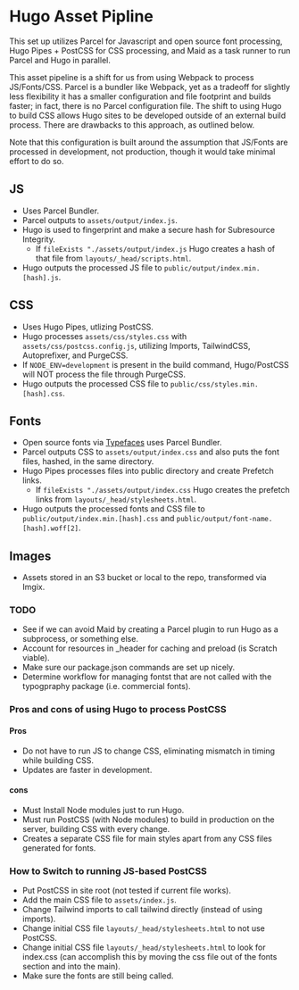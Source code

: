 # Hugo Asset Pipline

This set up utilizes Parcel for Javascript and open source font processing, Hugo Pipes + PostCSS for CSS processing, and Maid as a task runner to run Parcel and Hugo in parallel.

This asset pipeline is a shift for us from using Webpack to process JS/Fonts/CSS. Parcel is a bundler like Webpack, yet as a tradeoff for slightly less flexibility it has a smaller configuration and file footprint and builds faster; in fact, there is no Parcel configuration file. The shift to using Hugo to build CSS allows Hugo sites to be developed outside of an external build process. There are drawbacks to this approach, as outlined below.

Note that this configuration is built around the assumption that JS/Fonts are processed in development, not production, though it would take minimal effort to do so.

## JS

- Uses Parcel Bundler.
- Parcel outputs to `assets/output/index.js`.
- Hugo is used to fingerprint and make a secure hash for Subresource Integrity.
  - If `fileExists "./assets/output/index.js` Hugo creates a hash of that file from `layouts/_head/scripts.html`.
- Hugo outputs the processed JS file to `public/output/index.min.[hash].js`.

## CSS

- Uses Hugo Pipes, utlizing PostCSS.
- Hugo processes `assets/css/styles.css` with `assets/css/postcss.config.js`, utilizing Imports, TailwindCSS, Autoprefixer, and PurgeCSS.
- If `NODE_ENV=development` is present in the build command, Hugo/PostCSS will NOT process the file through PurgeCSS.
- Hugo outputs the processed CSS file to `public/css/styles.min.[hash].css`.

## Fonts

- Open source fonts via [Typefaces](https://github.com/KyleAMathews/typefaces) uses Parcel Bundler.
- Parcel outputs CSS to `assets/output/index.css` and also puts the font files, hashed, in the same directory.
- Hugo Pipes processes files into public directory and create Prefetch links.
  - If `fileExists "./assets/output/index.css` Hugo creates the prefetch links from `layouts/_head/stylesheets.html`. 
- Hugo outputs the processed fonts and CSS file to `public/output/index.min.[hash].css` and `public/output/font-name.[hash].woff[2]`.

## Images

- Assets stored in an S3 bucket or local to the repo, transformed via Imgix.


### TODO

- See if we can avoid Maid by creating a Parcel plugin to run Hugo as a subprocess, or something else.
- Account for resources in _header for caching and preload (is Scratch viable).
- Make sure our package.json commands are set up nicely.
- Determine workflow for managing fontst that are not called with the typogpraphy package (i.e. commercial fonts).

### Pros and cons of using Hugo to process PostCSS

#### Pros

- Do not have to run JS to change CSS, eliminating mismatch in timing while building CSS.
- Updates are faster in development.

#### cons

- Must Install Node modules just to run Hugo.
- Must run PostCSS (with Node modules) to build in production on the server, building CSS with every change.
- Creates a separate CSS file for main styles apart from any CSS files generated for fonts.

### How to Switch to running JS-based PostCSS

- Put PostCSS in site root (not tested if current file works).
- Add the main CSS file to `assets/index.js`.
- Change Tailwind imports to call tailwind directly (instead of using imports).
- Change initial CSS file `layouts/_head/stylesheets.html` to not use PostCSS.
- Change initial CSS file `layouts/_head/stylesheets.html` to look for index.css (can accomplish this by moving the css file out of the fonts section and into the main).
- Make sure the fonts are still being called.

